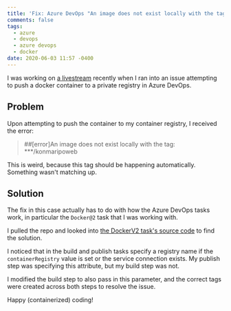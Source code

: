 ```yaml
---
title: 'Fix: Azure DevOps "An image does not exist locally with the tag"'
comments: false
tags:
  - azure
  - devops
  - azure devops
  - docker
date: 2020-06-03 11:57 -0400
---
```

I was working on [a livestream](https://twitch.tv/sjkilleen) recently when I ran into an issue attempting to push a docker container to a private registry in Azure DevOps.

## Problem

Upon attempting to push the container to my container registry, I received the error:

> ##[error]An image does not exist locally with the tag: ***/konmaripoweb

This is weird, because this tag should be happening automatically. Something wasn't matching up.

## Solution

The fix in this case actually has to do with how the Azure DevOps tasks work, in particular the `Docker@2` task that I was working with.

I pulled the repo and looked into [the DockerV2 task's source code](https://github.com/microsoft/azure-pipelines-tasks/tree/master/Tasks/DockerV2) to find the solution.

I noticed that in the build and publish tasks specify a registry name if the `containerRegistry` value is set or the service connection exists. My publish step was specifying this attribute, but my build step was not.

I modified the build step to also pass in this parameter, and the correct tags were created across both steps to resolve the issue.

Happy (containerized) coding!
